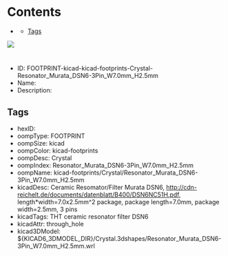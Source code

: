 



Contents
========

* [](#)
	* [Tags](#tags)
  
![][im]
# 

- ID: FOOTPRINT-kicad-kicad-footprints-Crystal-Resonator_Murata_DSN6-3Pin_W7.0mm_H2.5mm
- Name: 
- Description: 

## Tags

- hexID: 
- oompType: FOOTPRINT
- oompSize: kicad
- oompColor: kicad-footprints
- oompDesc: Crystal
- oompIndex: Resonator_Murata_DSN6-3Pin_W7.0mm_H2.5mm
- oompName: kicad-footprints/Crystal/Resonator_Murata_DSN6-3Pin_W7.0mm_H2.5mm
- kicadDesc: Ceramic Resomator/Filter Murata DSN6, http://cdn-reichelt.de/documents/datenblatt/B400/DSN6NC51H.pdf, length*width=7.0x2.5mm^2 package, package length=7.0mm, package width=2.5mm, 3 pins
- kicadTags: THT ceramic resonator filter DSN6
- kicadAttr: through_hole
- kicad3DModel: ${KICAD6_3DMODEL_DIR}/Crystal.3dshapes/Resonator_Murata_DSN6-3Pin_W7.0mm_H2.5mm.wrl



[im]: image.png
